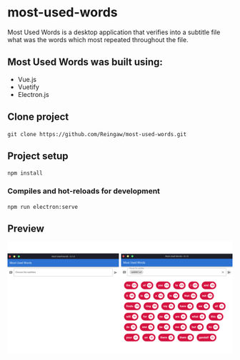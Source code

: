 # most-used-words
Most Used Words is a desktop application that verifies into a subtitle file what was the words which most repeated throughout the file.

## Most Used Words was built using:
- Vue.js
- Vuetify
- Electron.js

## Clone project
```
git clone https://github.com/Reingaw/most-used-words.git
```

## Project setup
```
npm install
```

### Compiles and hot-reloads for development
```
npm run electron:serve
```

## Preview
![Preview](./src/assets/preview.png)